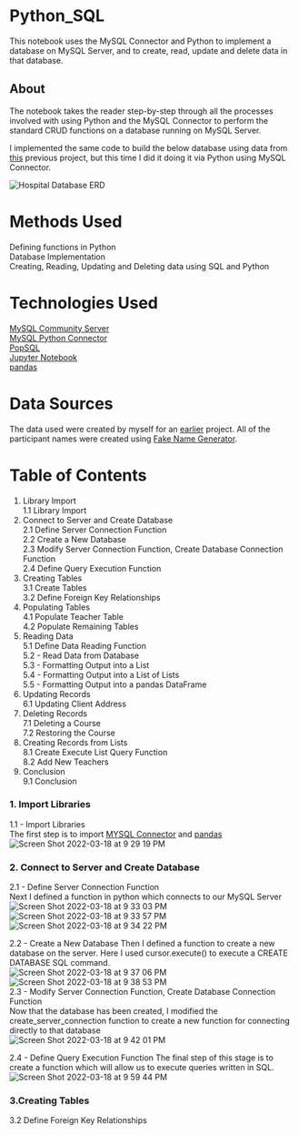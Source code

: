 # Python_SQL
This notebook uses the MySQL Connector and Python to implement a database on MySQL Server, and to create, read, update and delete data in that database.
## About
The notebook takes the reader step-by-step through all the processes involved with using Python and the MySQL Connector to perform the standard CRUD functions on a database running on MySQL Server.

I implemented the same code to build the below database using data from [this](https://github.com/jessicahoganma/SQL_hospital_Project) previous project, but this time I did it doing it via Python using MySQL Connector.

![Hospital Database ERD](https://user-images.githubusercontent.com/98434176/159106140-f85d0a51-3298-4388-8af9-cb4470ec8503.png)



# Methods Used
Defining functions in Python  
Database Implementation  
Creating, Reading, Updating and Deleting data using SQL and Python  
# Technologies Used
[MySQL Community Server](https://dev.mysql.com/downloads/mysql/)  
[MySQL Python Connector](https://dev.mysql.com/doc/connector-python/en/)  
[PopSQL](https://popsql.com/)  
[Jupyter Notebook](https://jupyter.org/)  
[pandas](https://pandas.pydata.org/)  
# Data Sources
The data used were created by myself for an [earlier](https://github.com/jessicahoganma/SQL_hospital_Project) project. All of the participant names were created using [Fake Name Generator](https://www.fakenamegenerator.com/gen-random-us-us.php).

# Table of Contents
1. Library Import  
1.1 Library Import  
2. Connect to Server and Create Database  
2.1 Define Server Connection Function  
2.2 Create a New Database  
2.3 Modify Server Connection Function, Create Database Connection Function  
2.4 Define Query Execution Function  
3. Creating Tables  
3.1 Create Tables  
3.2 Define Foreign Key Relationships  
4. Populating Tables  
4.1 Populate Teacher Table  
4.2 Populate Remaining Tables  
5. Reading Data  
5.1 Define Data Reading Function  
5.2 - Read Data from Database  
5.3 - Formatting Output into a List  
5.4 - Formatting Output into a List of Lists  
5.5 - Formatting Output into a pandas DataFrame  
6. Updating Records  
6.1 Updating Client Address  
7. Deleting Records  
7.1 Deleting a Course  
7.2 Restoring the Course  
8. Creating Records from Lists  
8.1 Create Execute List Query Function  
8.2 Add New Teachers  
9. Conclusion  
9.1 Conclusion  

### 1. Import Libraries  
1.1 - Import Libraries  
The first step is to import [MYSQL Connector](https://dev.mysql.com/doc/connector-python/en/) and [pandas](https://pandas.pydata.org/)  
![Screen Shot 2022-03-18 at 9 29 19 PM](https://user-images.githubusercontent.com/98434176/159106756-e43317c6-8d5e-4488-a85c-4625abb74dec.png)

### 2. Connect to Server and Create Database  
2.1 - Define Server Connection Function  
Next I defined a function in python which connects to our MySQL Server  
![Screen Shot 2022-03-18 at 9 33 03 PM](https://user-images.githubusercontent.com/98434176/159106869-efcf1f73-1772-409a-8345-69cae0277b51.png)  
![Screen Shot 2022-03-18 at 9 33 57 PM](https://user-images.githubusercontent.com/98434176/159106899-1cb1dd60-f154-42a6-beb9-cb2a84f40f52.png)  
![Screen Shot 2022-03-18 at 9 34 22 PM](https://user-images.githubusercontent.com/98434176/159106912-7d8370cf-898a-4da4-ac53-806578cc8ece.png)  

2.2 - Create a New Database
Then I defined a function to create a new database on the server. Here I used cursor.execute() to execute a CREATE DATABASE SQL command.  
![Screen Shot 2022-03-18 at 9 37 06 PM](https://user-images.githubusercontent.com/98434176/159107034-d28ee345-040c-4688-898d-d49bb48756e5.png)  
![Screen Shot 2022-03-18 at 9 38 53 PM](https://user-images.githubusercontent.com/98434176/159107055-65e67e41-06aa-47e4-84cb-ca8d181f816a.png)  
2.3 - Modify Server Connection Function, Create Database Connection Function  
Now that the database has been created, I modified the create_server_connection function to create a new function for connecting directly to that database  
![Screen Shot 2022-03-18 at 9 42 01 PM](https://user-images.githubusercontent.com/98434176/159107160-c4722526-9d97-4a43-ac9e-bc4addbe134c.png)  

2.4 - Define Query Execution Function
The final step of this stage is to create a function which will allow us to execute queries written in SQL.  
![Screen Shot 2022-03-18 at 9 59 44 PM](https://user-images.githubusercontent.com/98434176/159107587-c9bd3be9-ef99-45e1-ad56-b37b98dddafb.png)

### 3.Creating Tables  


3.2 Define Foreign Key Relationships  
